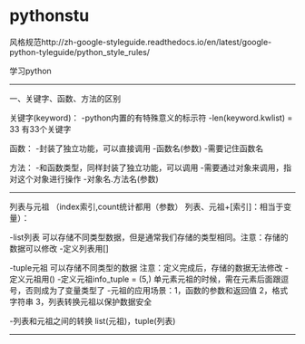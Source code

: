 # pythonstu 
风格规范http://zh-google-styleguide.readthedocs.io/en/latest/google-python-tyleguide/python_style_rules/

学习python
********************************************************************************************
一、关键字、函数、方法的区别

关键字(keyword)：
-python内置的有特殊意义的标示符
-len(keyword.kwlist) = 33 有33个关键字

函数：
-封装了独立功能，可以直接调用
-函数名(参数)
-需要记住函数名

方法：
-和函数类型，同样封装了独立功能，可以调用
-需要通过对象来调用，指对这个对象进行操作
-对象名.方法名(参数)

*******************************************************************************************
列表与元祖 （index索引,count统计都用（参数） 列表、元祖+[索引]：相当于变量）：

-list列表 可以存储不同类型数据，但是通常我们存储的类型相同。注意：存储的数据可以修改
-定义列表用[]

-tuple元祖 可以存储不同类型的数据 注意：定义完成后，存储的数据无法修改
-定义元祖用()
-定义元祖info_tuple = (5,) 单元素元祖的时候，需在元素后面跟逗号，否则成为了变量类型了
-元祖的应用场景：1，函数的参数和返回值 2，格式字符串 3，列表转换元祖以保护数据安全

-列表和元祖之间的转换 list(元祖)，tuple(列表)

******************************************************************************************
